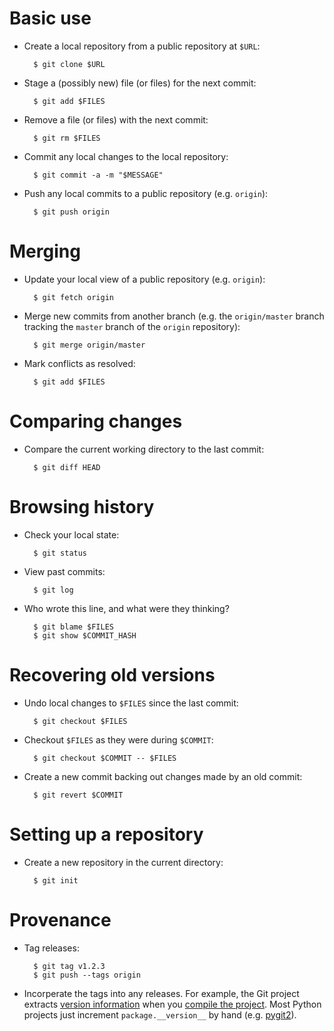 Basic use
=========

* Create a local repository from a public repository at `$URL`:

        $ git clone $URL

* Stage a (possibly new) file (or files) for the next commit:

        $ git add $FILES

* Remove a file (or files) with the next commit:

        $ git rm $FILES

* Commit any local changes to the local repository:

        $ git commit -a -m "$MESSAGE"

* Push any local commits to a public repository (e.g. `origin`):

        $ git push origin

Merging
=======

* Update your local view of a public repository (e.g. `origin`):

        $ git fetch origin

* Merge new commits from another branch (e.g. the `origin/master`
  branch tracking the `master` branch of the `origin` repository):

        $ git merge origin/master

* Mark conflicts as resolved:

        $ git add $FILES

Comparing changes
=================

* Compare the current working directory to the last commit:

        $ git diff HEAD

Browsing history
================

* Check your local state:

        $ git status

* View past commits:

        $ git log

* Who wrote this line, and what were they thinking?

        $ git blame $FILES
        $ git show $COMMIT_HASH

Recovering old versions
=======================

* Undo local changes to `$FILES` since the last commit:

        $ git checkout $FILES

* Checkout `$FILES` as they were during `$COMMIT`:

        $ git checkout $COMMIT -- $FILES

* Create a new commit backing out changes made by an old commit:

        $ git revert $COMMIT

Setting up a repository
=======================

* Create a new repository in the current directory:

        $ git init

Provenance
==========

* Tag releases:

        $ git tag v1.2.3
        $ git push --tags origin

* Incorperate the tags into any releases.  For example, the Git
  project extracts [version information][git-version-gen] when you
  [compile the project][git-makefile].  Most Python projects just
  increment `package.__version__` by hand
  (e.g. [pygit2][pygit2-version]).


[git-version-gen]: http://git.kernel.org/cgit/git/git.git/tree/GIT-VERSION-GEN
[git-makefile]: http://git.kernel.org/cgit/git/git.git/tree/Makefile
[pygit2-version]: https://github.com/libgit2/pygit2/blob/master/pygit2/version.py
